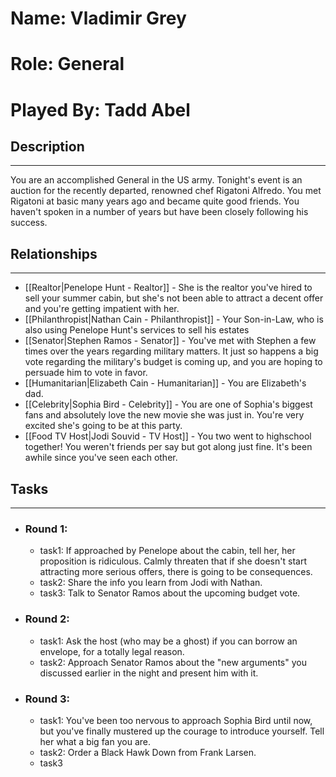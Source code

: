# Name: Vladimir Grey
# Role: General
# Played By: Tadd Abel

## Description
---
You are an accomplished General in the US army. Tonight's event is an auction for the recently departed, renowned chef Rigatoni Alfredo. You met Rigatoni at basic many years ago and became quite good friends. You haven't spoken in a number of years but have been closely following his success.

## Relationships
---
- [[Realtor|Penelope Hunt - Realtor]] - She is the realtor you've hired to sell your summer cabin, but she's not been able to attract a decent offer and you're getting impatient with her.
- [[Philanthropist|Nathan Cain  - Philanthropist]]  - Your Son-in-Law, who is also using Penelope Hunt's services to sell his estates
- [[Senator|Stephen Ramos - Senator]] - You've met with Stephen a few times over the years regarding military matters. It just so happens a big vote regarding the military's budget is coming up, and you are hoping to persuade him to vote in favor.
- [[Humanitarian|Elizabeth Cain - Humanitarian]] - You are Elizabeth's dad.
- [[Celebrity|Sophia Bird - Celebrity]] - You are one of Sophia's biggest fans and absolutely love the new movie she was just in. You're very excited she's going to be at this party.
- [[Food TV Host|Jodi Souvid - TV Host]] - You two went to highschool together! You weren't friends per say but  got along just fine. It's been awhile since you've seen each other.

## Tasks
___
- ### Round 1:
	- task1: If approached by Penelope about the cabin, tell her, her proposition is ridiculous. Calmly threaten that if she doesn't start attracting more serious offers, there is going to be consequences.
	- task2: Share the info you learn from Jodi with Nathan.
	- task3: Talk to Senator Ramos about the upcoming budget vote.
- ### Round 2:
	- task1: Ask the host (who may be a ghost) if you can borrow an envelope, for a totally legal reason.
	- task2: Approach Senator Ramos about the "new arguments" you discussed earlier in the night and present him with it.
- ### Round 3:
	- task1: You've been too nervous to approach Sophia Bird until now, but you've finally mustered up the courage to introduce yourself. Tell her what a big fan you are.
	- task2: Order a Black Hawk Down from Frank Larsen.
	- task3